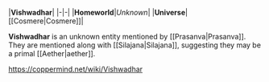 |**Vishwadhar**|
|-|-|
|**Homeworld**|*Unknown*|
|**Universe**|[[Cosmere\|Cosmere]]|

**Vishwadhar** is an unknown entity mentioned by [[Prasanva\|Prasanva]]. They are mentioned along with [[Silajana\|Silajana]], suggesting they may be a primal [[Aether\|aether]].



https://coppermind.net/wiki/Vishwadhar